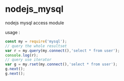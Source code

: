 # nodejs_mysql
nodejs mysql access module

usage :
```javascript
const my = require('mysql');
// query the whole resultset
var r = my.query(my.connect(),'select * from user');
console.log(r);
// query use iterator
var g = my.rset(my.connect(),'select * from user');
g.next();
g.next();
```

